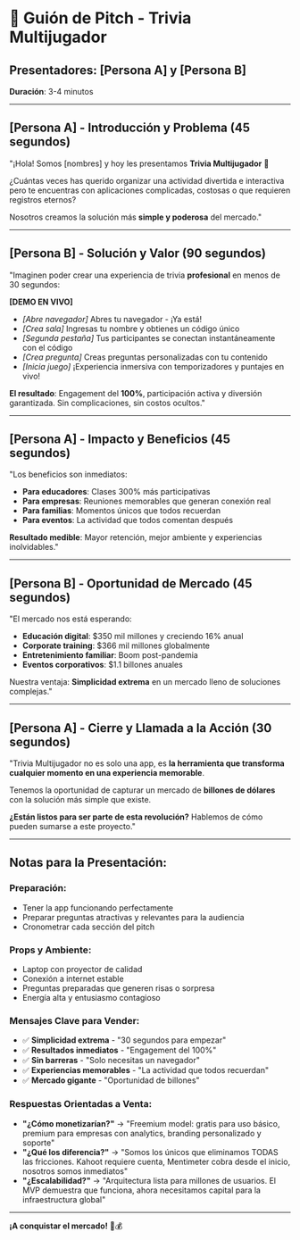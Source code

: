 # 🎯 Guión de Pitch - Trivia Multijugador

## **Presentadores**: [Persona A] y [Persona B]
**Duración**: 3-4 minutos

---

## **[Persona A] - Introducción y Problema (45 segundos)**

"¡Hola! Somos [nombres] y hoy les presentamos **Trivia Multijugador** 🧠

¿Cuántas veces has querido organizar una actividad divertida e interactiva pero te encuentras con aplicaciones complicadas, costosas o que requieren registros eternos?

Nosotros creamos la solución más **simple y poderosa** del mercado."

---

## **[Persona B] - Solución y Valor (90 segundos)**

"Imaginen poder crear una experiencia de trivia **profesional** en menos de 30 segundos:

**[DEMO EN VIVO]**
- *[Abre navegador]* Abres tu navegador - ¡Ya está!
- *[Crea sala]* Ingresas tu nombre y obtienes un código único
- *[Segunda pestaña]* Tus participantes se conectan instantáneamente con el código
- *[Crea pregunta]* Creas preguntas personalizadas con tu contenido
- *[Inicia juego]* ¡Experiencia inmersiva con temporizadores y puntajes en vivo!

**El resultado**: Engagement del **100%**, participación activa y diversión garantizada. Sin complicaciones, sin costos ocultos."

---

## **[Persona A] - Impacto y Beneficios (45 segundos)**

"Los beneficios son inmediatos:
- **Para educadores**: Clases 300% más participativas
- **Para empresas**: Reuniones memorables que generan conexión real
- **Para familias**: Momentos únicos que todos recuerdan
- **Para eventos**: La actividad que todos comentan después

**Resultado medible**: Mayor retención, mejor ambiente y experiencias inolvidables."

---

## **[Persona B] - Oportunidad de Mercado (45 segundos)**

"El mercado nos está esperando:
- **Educación digital**: $350 mil millones y creciendo 16% anual
- **Corporate training**: $366 mil millones globalmente
- **Entretenimiento familiar**: Boom post-pandemia
- **Eventos corporativos**: $1.1 billones anuales

Nuestra ventaja: **Simplicidad extrema** en un mercado lleno de soluciones complejas."

---

## **[Persona A] - Cierre y Llamada a la Acción (30 segundos)**

"Trivia Multijugador no es solo una app, es **la herramienta que transforma cualquier momento en una experiencia memorable**.

Tenemos la oportunidad de capturar un mercado de **billones de dólares** con la solución más simple que existe.

**¿Están listos para ser parte de esta revolución?** Hablemos de cómo pueden sumarse a este proyecto."

---

## **Notas para la Presentación**:

### **Preparación**:
- Tener la app funcionando perfectamente
- Preparar preguntas atractivas y relevantes para la audiencia
- Cronometrar cada sección del pitch

### **Props y Ambiente**:
- Laptop con proyector de calidad
- Conexión a internet estable
- Preguntas preparadas que generen risas o sorpresa
- Energía alta y entusiasmo contagioso

### **Mensajes Clave para Vender**:
- ✅ **Simplicidad extrema** - "30 segundos para empezar"
- ✅ **Resultados inmediatos** - "Engagement del 100%"
- ✅ **Sin barreras** - "Solo necesitas un navegador"
- ✅ **Experiencias memorables** - "La actividad que todos recuerdan"
- ✅ **Mercado gigante** - "Oportunidad de billones"

### **Respuestas Orientadas a Venta**:
- **"¿Cómo monetizarían?"** → "Freemium model: gratis para uso básico, premium para empresas con analytics, branding personalizado y soporte"
- **"¿Qué los diferencia?"** → "Somos los únicos que eliminamos TODAS las fricciones. Kahoot requiere cuenta, Mentimeter cobra desde el inicio, nosotros somos inmediatos"
- **"¿Escalabilidad?"** → "Arquitectura lista para millones de usuarios. El MVP demuestra que funciona, ahora necesitamos capital para la infraestructura global"

---

**¡A conquistar el mercado!** 🚀💰
